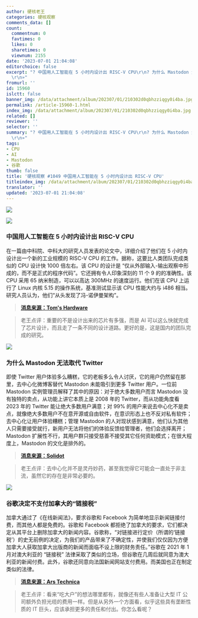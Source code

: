 ```yaml
---
author: 硬核老王
categories: 硬核观察
comments_data: []
count:
  commentnum: 0
  favtimes: 0
  likes: 0
  sharetimes: 0
  viewnum: 2155
date: '2023-07-01 21:04:08'
editorchoice: false
excerpt: "? 中国用人工智能在 5 小时内设计出 RISC-V CPU\r\n? 为什么 Mastodon 无法取代 Twitter\r\n? 谷歌决定不支付加拿大的“链接税”\r\n»
  \r\n»"
fromurl: ''
id: 15960
islctt: false
banner_img: /data/attachment/album/202307/01/210302d0qbhzziqgy0i4ba.jpg
permalink: /article-15960-1.html
index_img: /data/attachment/album/202307/01/210302d0qbhzziqgy0i4ba.jpg
related: []
reviewer: ''
selector: ''
summary: "? 中国用人工智能在 5 小时内设计出 RISC-V CPU\r\n? 为什么 Mastodon 无法取代 Twitter\r\n? 谷歌决定不支付加拿大的“链接税”\r\n»
  \r\n»"
tags:
- CPU
- AI
- Mastodon
- 谷歌
thumb: false
title: '硬核观察 #1049 中国用人工智能在 5 小时内设计出 RISC-V CPU'
titleindex_img: /data/attachment/album/202307/01/210302d0qbhzziqgy0i4ba.jpg
translator: ''
updated: '2023-07-01 21:04:08'
---
```


![](/data/attachment/album/202307/01/210302d0qbhzziqgy0i4ba.jpg)


![](/data/attachment/album/202307/01/210316wnggtggtfg88bqgd.jpg)


### 中国用人工智能在 5 小时内设计出 RISC-V CPU


在一篇由中科院、中科大的研究人员发表的论文中，详细介绍了他们在 5 小时内设计出一个新的工业规模的 RISC-V CPU 的工作。据称，这要比人类团队完成类似的 CPU 设计快 1000 倍左右。该 CPU 的设计是 “仅从外部输入-输出观察中形成的，而不是正式的程序代码”。它还拥有令人印象深刻的 11 个 9 的的准确性。该 CPU 采用 65 纳米制造，可以以高达 300MHz 的速度运行。他们在该 CPU 上运行了 Linux 内核 5.15 的操作系统，基准测试显示该 CPU 性能大约与 i486 相当。研究人员认为，他们“从头发现了冯-诺伊曼架构”。



> 
> **[消息来源：Tom's Hardware](https://www.tomshardware.com/news/chinese-researchers-usedai-to-design-industrial-scale-risc-v-cpu-in-under-5-hours)**
> 
> 
> 



> 
> 老王点评：重要的不是设计出来的芯片有多强，而是 AI 可以这么快就完成了芯片设计，而且走了一条不同的设计道路。更好的是，这是国内的团队完成的研究。
> 
> 
> 


![](/data/attachment/album/202307/01/210329onqp6vhv8vpgcv2l.jpg)


### 为什么 Mastodon 无法取代 Twitter


即使 Twitter 用户体验多么糟糕，它的老板多么令人讨厌，它的用户仍然留在那里，去中心化微博客替代 Mastodon 未能吸引到更多 Twitter 用户。一位前 Mastodon 实例管理员解释了其中的原因：对于绝大多数用户而言 Mastodon 没有独特的卖点，从功能上讲它本质上是 2008 年的 Twitter，而从功能角度看 2023 年的 Twitter 能让绝大多数用户满意；对 99% 的用户来说去中心化不是卖点，就像绝大多数用户不在意开源或自由软件，在意识形态上也不反对私有软件；去中心化让用户体验糟糕；管理 Mastodon 的人对现状感到满意，他们认为其他人只需要接受就行，新用户无法将他们的体验反馈给管理者，他们会选择离开；Mastodon 扩展性不行，其用户群只接受慈善不接受其它任何资助模式；在很大程度上，Mastodon 的文化是排外的。



> 
> **[消息来源：Solidot](https://www.solidot.org/story?sid=75385)**
> 
> 
> 



> 
> 老王点评：去中心化并不是灵丹妙药，甚至我觉得它可能会一直处于非主流，虽然它的存在是非常必要的。
> 
> 
> 


![](/data/attachment/album/202307/01/210346m608baned8yw6a7g.jpg)


### 谷歌决定不支付加拿大的“链接税”


加拿大通过了《在线新闻法》，要求谷歌和 Facebook 为简单地显示新闻链接付费，而其他人都是免费的。谷歌和 Facebook 都拒绝了加拿大的要求，它们都决定从其平台上删除加拿大的新闻内容。谷歌称，“对链接进行定价（所谓的‘链接税’）的史无前例的决定，为我们的产品带来了不确定性，并使我们仅仅因为方便加拿大人获取加拿大出版商的新闻而面临不设上限的财务责任。”谷歌在 2021 年 1 月对澳大利亚的 “链接税” 法律采取了类似的立场，但谷歌在几周后就同意为澳大利亚的新闻付费。此外，谷歌还同意向法国新闻网站支付费用。而美国也正在制定类似的法律。



> 
> **[消息来源：Ars Technica](https://arstechnica.com/tech-policy/2023/06/google-tells-canada-it-wont-pay-link-tax-will-pull-news-links-from-search/)**
> 
> 
> 



> 
> 老王点评：看来“吃大户”的想法哪里都有，就像还有些人准备让大型 IT 公司额外负担光缆的费用一样。但是从另外一个方面看，似乎这些具有垄断性质的 IT 巨头，应该承担更多的责任和付出。你怎么看呢？
> 
> 
>